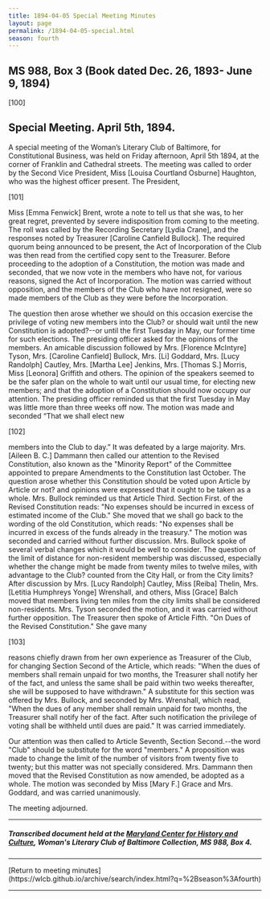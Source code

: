 ```yaml
---
title: 1894-04-05 Special Meeting Minutes
layout: page
permalink: /1894-04-05-special.html
season: fourth
---
```


<style>
    #maincontent{
        font-size:1.4em;
    }
</style>
## MS 988, Box 3 (Book dated Dec. 26, 1893- June 9, 1894)

[100] 

## Special Meeting. April 5th, 1894.

A special meeting of the Woman’s Literary Club of Baltimore, for Constitutional Business, was held on Friday afternoon, April 5th 1894, at the corner of Franklin and Cathedral streets. The meeting was called to order by the Second Vice President, Miss [Louisa Courtland Osburne] Haughton, who was the highest officer present. The President,

[101]

Miss [Emma Fenwick] Brent, wrote a note to tell us that she was, to her great regret, prevented by severe indisposition from coming to the meeting. The roll was called by the Recording Secretary [Lydia Crane], and the responses noted by Treasurer [Caroline Canfield Bullock]. The required quorum being announced to be present, the Act of Incorporation of the Club was then read from the certified copy sent to the Treasurer. Before proceeding to the adoption of a Constitution, the motion was made and seconded, that we now vote in the members who have not, for various reasons, signed the Act of Incorporation. The motion was carried without opposition, and the members of the Club who have not resigned, were so made members of the Club as they were before the Incorporation.

The question then arose whether we should on this occasion exercise the privilege of voting new members into the Club? or should wait until the new Constitution is adopted?--or until the first Tuesday in May, our former time for such elections. The presiding officer asked for the opinions of the members. An amicable discussion followed by Mrs. [Florence McIntyre] Tyson, Mrs. [Caroline Canfield] Bullock, Mrs. [Li] Goddard, Mrs. [Lucy Randolph] Cautley, Mrs. [Martha Lee] Jenkins, Mrs. [Thomas S.] Morris, Miss [Leonora] Griffith and others. The opinion of the speakers seemed to be the safer plan on the whole to wait until our usual time, for electing new members; and that the adoption of a Constitution should now occupy our attention. The presiding officer reminded us that the first Tuesday in May was little more than three weeks off now. The motion was made and seconded “That we shall elect new

[102]

members into the Club to day.” It was defeated by a large majority. Mrs. [Aileen B. C.] Dammann then called our attention to the Revised Constitution, also known as the "Minority Report" of the Committee appointed to prepare Amendments to the Constitution last October. The question arose whether this Constitution should be voted upon Article by Article or not? and opinions were expressed that it ought to be taken as a whole. Mrs. Bullock reminded us that Article Third. Section First. of the Revised Constitution reads: "No expenses should be incurred in excess of estimated income of the Club." She moved that we shall go back to the wording of the old Constitution, which reads: "No expenses shall be incurred in excess of the funds already in the treasury." The motion was seconded and carried without further discussion. Mrs. Bullock spoke of several verbal changes which it would be well to consider. The question of the limit of distance for non-resident membership was discussed, especially whether the change might be made from twenty miles to twelve miles, with advantage to the Club? counted from the City Hall, or from the City limits? After discussion by Mrs. [Lucy Randolph] Cautley, Miss [Reiba] Thelin, Mrs. [Letitia Humphreys Yonge] Wrenshall, and others, Miss [Grace] Balch moved that members living ten miles from the city limits shall be considered non-residents. Mrs. Tyson seconded the motion, and it was carried without further opposition. The Treasurer then spoke of Article Fifth. "On Dues of the Revised Constitution." She gave many

[103]

reasons chiefly drawn from her own experience as Treasurer of the Club, for changing Section Second of the Article, which reads: "When the dues of members shall remain unpaid for two months, the Treasurer shall notify her of the fact, and unless the same shall be paid within two weeks thereafter, she will be supposed to have withdrawn." A substitute for this section was offered by Mrs. Bullock, and seconded by Mrs. Wrenshall, which read, "When the dues of any member shall remain unpaid for two months, the Treasurer shall notify her of the fact. After such notification the privilege of voting shall be withheld until dues are paid." It was carried immediately.

Our attention was then called to Article Seventh, Section Second.--the word "Club" should be substitute for the word "members." A proposition was made to change the limit of the number of visitors from twenty five to twenty; but this matter was not specially considered. Mrs. Dammann then moved that the Revised Constitution as now amended, be adopted as a whole. The motion was seconded by Miss [Mary F.] Grace and Mrs. Goddard, and was carried unanimously.

The meeting adjourned.
<hr>

##### Transcribed document held at the [Maryland Center for History and Culture](http://mdhs.org/), Woman's Literary Club of Baltimore Collection, MS 988, Box 4. 

<hr>
[Return to meeting minutes](https://wlcb.github.io/archive/search/index.html?q=%2Bseason%3Afourth)
<hr>